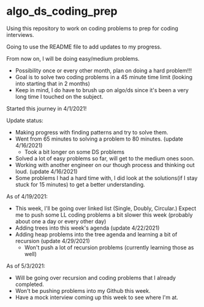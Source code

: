 # algo_ds_coding_prep
Using this repository to work on coding problems to prep for coding interviews. 

Going to use the README file to add updates to my progress.

From now on, I will be doing easy/medium problems.
  - Possibility once or every other month, plan on doing a hard problem!!!
  - Goal is to solve two coding problems in a 45 minute time limit (looking into starting that in 2 months)
  - Keep in mind, I do have to brush up on algo/ds since it's been a very long time I touched on the subject.
 
Started this journey in 4/1/2021!

Update status:
  - Making progress with finding patterns and try to solve them.
  - Went from 65 minutes to solving a problem to 80 minutes. (update 4/16/2021)
      - Took a bit longer on some DS problems
  - Solved a lot of easy problems so far, will get to the medium ones soon.
  - Working with another engineer on our though process and thinking out loud. (update 4/16/2021)
  - Some problems I had a hard time with, I did look at the solutions(if I stay stuck for 15 minutes) 
    to get a better understanding.
    
As of 4/19/2021:
  - This week, I'll be going over linked list (Single, Doubly, Circular.) Expect me to push some LL coding problems
    a bit slower this week (probably about one a day or every other day)
  - Adding trees into this week's agenda (update 4/22/2021)    
  - Adding heap problems into the tree agenda and learning a bit of recursion (update 4/29/2021)
     - Won't push a lot of recursion problems (currently learning those as well)

As of 5/3/2021:
  - Will be going over recursion and coding problems that I already completed.
  - Won't be pushing problems into my Github this week.
  - Have a mock interview coming up this week to see where I'm at.


    




